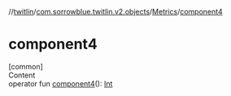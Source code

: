 //[twitlin](../../index.md)/[com.sorrowblue.twitlin.v2.objects](../index.md)/[Metrics](index.md)/[component4](component4.md)



# component4  
[common]  
Content  
operator fun [component4](component4.md)(): [Int](https://kotlinlang.org/api/latest/jvm/stdlib/kotlin/-int/index.html)  




